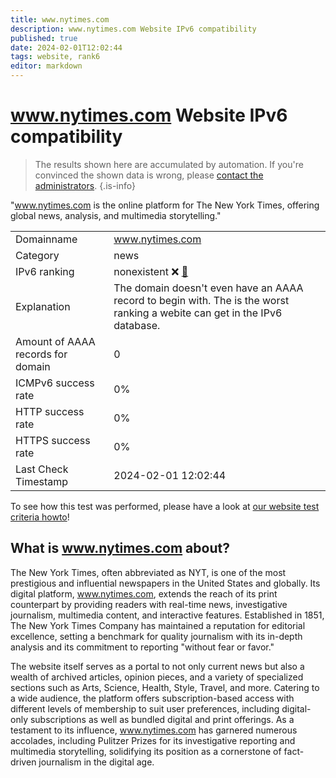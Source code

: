 ```yaml
---
title: www.nytimes.com
description: www.nytimes.com Website IPv6 compatibility
published: true
date: 2024-02-01T12:02:44
tags: website, rank6
editor: markdown
---
```


# www.nytimes.com Website IPv6 compatibility

> The results shown here are accumulated by automation. If you're convinced the shown data is wrong, please [contact the administrators](/howto/chat). 
{.is-info}

"www.nytimes.com is the online platform for The New York Times, offering global news, analysis, and multimedia storytelling."


|   |   |
| - | - |
| Domainname | www.nytimes.com
| Category | news |
| IPv6 ranking | nonexistent :x: [🔗](/howto/ranking) |
| Explanation | The domain doesn't even have an AAAA record to begin with. The is the worst ranking a webite can get in the IPv6 database. |
| Amount of AAAA records for domain | 0 |
| ICMPv6 success rate | 0%|
| HTTP success rate | 0% |
| HTTPS success rate | 0% |
| Last Check Timestamp | 2024-02-01 12:02:44 |

To see how this test was performed, please have a look at [our website test criteria howto](/howto/testcriteria/website)!


## What is www.nytimes.com about?
The New York Times, often abbreviated as NYT, is one of the most prestigious and influential newspapers in the United States and globally. Its digital platform, www.nytimes.com, extends the reach of its print counterpart by providing readers with real-time news, investigative journalism, multimedia content, and interactive features. Established in 1851, The New York Times Company has maintained a reputation for editorial excellence, setting a benchmark for quality journalism with its in-depth analysis and its commitment to reporting "without fear or favor."

The website itself serves as a portal to not only current news but also a wealth of archived articles, opinion pieces, and a variety of specialized sections such as Arts, Science, Health, Style, Travel, and more. Catering to a wide audience, the platform offers subscription-based access with different levels of membership to suit user preferences, including digital-only subscriptions as well as bundled digital and print offerings. As a testament to its influence, www.nytimes.com has garnered numerous accolades, including Pulitzer Prizes for its investigative reporting and multimedia storytelling, solidifying its position as a cornerstone of fact-driven journalism in the digital age.


